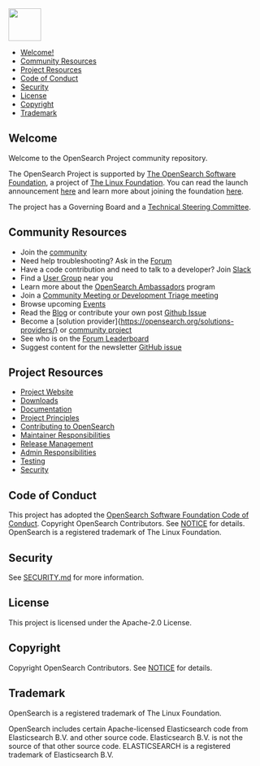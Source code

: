 <img src="https://opensearch.org/assets/img/opensearch-logo-themed.svg" height="64px">

- [Welcome!](#welcome)
- [Community Resources](#community-resources)
- [Project Resources](#project-resources)
- [Code of Conduct](#code-of-conduct)
- [Security](#security)
- [License](#license)
- [Copyright](#copyright)
- [Trademark](#trademark)

## Welcome

Welcome to the OpenSearch Project community repository.

The OpenSearch Project is supported by [The OpenSearch Software Foundation](https://foundation.opensearch.org/), a project of [The Linux Foundation](https://www.linuxfoundation.org/). You can read the launch announcement [here](https://www.linuxfoundation.org/press/linux-foundation-announces-opensearch-software-foundation-to-foster-open-collaboration-in-search-and-analytics) and learn more about joining the foundation [here](https://foundation.opensearch.org/). 

The project has a Governing Board and a [Technical Steering Committee](https://github.com/opensearch-project/technical-steering).

## Community Resources

* Join the [community](https://opensearch.org/community/)
* Need help troubleshooting? Ask in the [Forum](https://forum.opensearch.org/)
* Have a code contribution and need to talk to a developer? Join [Slack](https://opensearch.org/slack.html)
* Find a [User Group](https://www.meetup.com/pro/opensearchproject/) near you
* Learn more about the [OpenSearch Ambassadors](https://opensearch.org/ambassadors/) program
* Join a [Community Meeting or Development Triage meeting](https://www.meetup.com/opensearch/)
* Browse upcoming [Events](https://opensearch.org/events)
* Read the [Blog](https://opensearch.org/blog) or contribute your own post [Github Issue](https://github.com/opensearch-project/project-website/issues/new?assignees=&labels=new+blog%2C+untriaged&projects=&template=blog_post.md&title=)
* Become a [solution provider]{https://opensearch.org/solutions-providers/} or [community project](https://opensearch.org/community-projects/)
* See who is on the [Forum Leaderboard](https://forum.opensearch.org/leaderboard)
* Suggest content for the newsletter [GitHub issue](https://github.com/opensearch-project/project-website/issues/new?assignees=&labels=newsletter%2C+untriaged&projects=&template=newsletter.md&title=)

## Project Resources

* [Project Website](https://opensearch.org/)
* [Downloads](https://opensearch.org/downloads.html)
* [Documentation](https://opensearch.org/docs/)
* [Project Principles](https://opensearch.org/about.html#principles-for-development)
* [Contributing to OpenSearch](https://github.com/opensearch-project/OpenSearch/blob/main/CONTRIBUTING.md)
* [Maintainer Responsibilities](https://github.com/opensearch-project/OpenSearch/blob/main/MAINTAINERS.md)
* [Release Management](https://github.com/opensearch-project/OpenSearch/blob/main/RELEASING.md)
* [Admin Responsibilities](https://github.com/opensearch-project/OpenSearch/blob/main/ADMINS.md)
* [Testing](https://github.com/opensearch-project/OpenSearch/blob/main/TESTING.md)
* [Security](#security)

## Code of Conduct

This project has adopted the [OpenSearch Software Foundation Code of Conduct](https://github.com/opensearch-project/.github/blob/main/CODE_OF_CONDUCT.md). Copyright OpenSearch Contributors. See [NOTICE](https://github.com/opensearch-project/.github/blob/main/NOTICE.txt) for details. OpenSearch is a registered trademark of The Linux Foundation.

## Security

See [SECURITY.md](https://github.com/opensearch-project/.github/blob/main/SECURITY.md) for more information.

## License

This project is licensed under the Apache-2.0 License.

## Copyright

Copyright OpenSearch Contributors. See [NOTICE](https://github.com/opensearch-project/OpenSearch/blob/main/NOTICE.txt) for details.

## Trademark

OpenSearch is a registered trademark of The Linux Foundation.

OpenSearch includes certain Apache-licensed Elasticsearch code from Elasticsearch B.V. and other source code. Elasticsearch B.V. is not the source of that other source code. ELASTICSEARCH is a registered trademark of Elasticsearch B.V.
